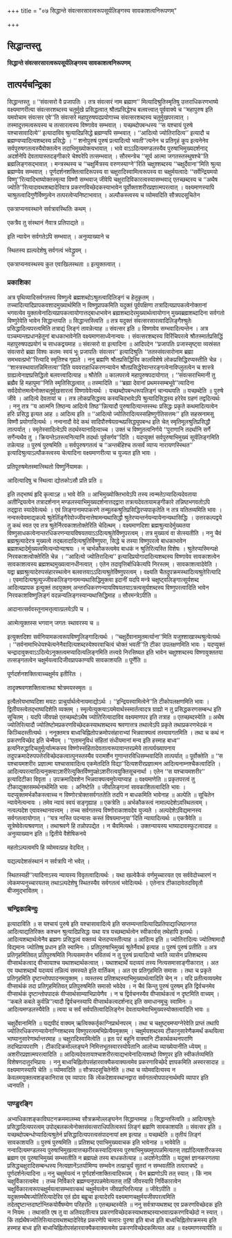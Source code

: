 +++
title = "०७ सिद्धान्ते संवत्सरसारत्वरूपसूर्यलिङ्गस्य सावकाशत्वनिरूपणम्"

+++


## सिद्धान्तस्तु

**सिद्धान्ते संवत्सरसारत्वरूपसूर्यलिङ्गस्य सावकाशत्वनिरूपणम्**

## **तात्पर्यचन्द्रिका**

सिद्धान्तस्तु ॥ ‘‘संवत्सरो वै प्रजापतिः । तत्र संवत्सरं नाम ब्रह्माण’’ मित्यादिश्रुतिस्मृतिषु उत्तराधिकरणभाष्ये वक्ष्यमाणरीत्या संवत्सरशब्दस्य चतुर्मुखे प्रसिद्धत्वात् श्रौतप्रसिद्धेश्च बलवत्त्वात् पूर्ववाक्ये च ‘‘महापुरुष इति यमवोचाम संवत्सर एवे’’ति संवत्सरे महापुरुषपदप्रयोगाच्च संवत्सरशब्दस्य चतुर्मुखपरत्वात् । तस्मादुत्तमत्वरूपस्य च तत्सारत्वस्य विष्णावेव सम्भवात् । यच्छब्दोपबन्धस्य ‘‘स यश्चायं पूरुषे यश्चासावादित्ये’’ इत्यादाविव श्रुत्यादिप्रसिद्धे ब्रह्मण्यपि सम्भवात् । ‘‘आदित्यो ज्योतिरादित्य’’ इत्यादौ च ब्रह्मण्यप्यादित्यशब्दस्य प्रसिद्धेः । ‘‘ शनोपुरुषं पुरुषं प्रत्यादित्यो भवती’’त्यनेन च प्रतिगृहं कूप इत्यनेनेव सर्वपुरुषगतत्वस्यैवोक्तत्वेन तदाभिमुख्योक्त्यभावात् । भावे वाऽऽदित्यमण्डलस्यैव पुरुषाभिमुख्यदर्शनाद् अदर्शनेपि देवतायास्तदङ्गीकारे चेश्वरेपि तत्सम्भवात् । सौरमन्त्रेच ‘‘सूर्य आत्मा जगतस्तस्थुषश्चे’’ति ब्रह्मलिङ्गसद्भावात् । मन्त्रस्थस्य च ‘‘चक्षुर्मित्रस्य वरुणस्याग्ने’’रिति चक्षुश्शब्दस्य ‘‘चक्षुर्देवाना’’मिति श्रुत्या ब्रह्मण्येव सम्भवात् । पूर्णदर्शनशक्तित्वादिरूपस्य वा चक्षुरादिस्वामित्वरूपस्य वा चक्षुर्मयत्वादेः ‘‘सर्वेन्द्रियमयो विष्णु’’रित्यादिभाष्योक्तस्मृत्या विष्णौ सम्भवाज् जीवेपि चक्षुरादिविकारत्वस्यासम्भवाद् एतच्छब्दस्य च ‘‘अथैष ज्योति’’रित्यादावथशब्दादेरिवात्र प्रकरणविच्छेदकस्याभावेन पूर्वोक्ताशरीरप्रज्ञात्मपरत्वात् । वक्ष्यमाणस्यापि चाश्रुतत्वादिगुणैर्विष्णुत्वेन तत्परत्वेप्यनिष्टाभावात् । अल्पौकस्त्वस्य च व्योमवदिति सौत्रपदसूचितेन

एकत्राप्यनवस्थाने सर्वत्रावस्थितिः कथम् ।

एकत्रैव तु संस्थानं नैवात्र प्रतिपाद्यते ॥

इति न्यायेन सर्वगतेऽपि सम्भवात् । अनुव्याख्याने च

स्थितस्य ह्यल्पदेशेषु सर्वगत्वं भवेद्ध्रुवम् ।

एकत्राप्यनवस्थस्य कुत एवाखिलस्थता ॥ इत्युक्तत्वात् ।

### **प्रकाशिका**

अत्र पृथिव्यादिसर्वगतस्य विष्णुत्वे ब्रह्मशब्दोऽश्रुतत्वादिलिङ्गं च हेतूकृतम् । तच्चादित्यादिप्रापकवशादमुख्यार्थमिति न विष्णुप्रापकमिति यदुक्तं पूर्वपक्षिणा तत्रादित्यप्रापकत्वेनोक्तानां भगवत्येव युक्तत्वेनादित्यप्रापकत्वायोगात्तद्बाधाभावेन ब्रह्मशब्दादेरमुख्यार्थत्वायोगान् मुख्यब्रह्मशब्दादिना सर्वगतो विष्णुरेवेति भावेन सिद्धान्तयति ॥ सिद्धान्तस्त्विति ॥ तत्र यदुक्तं संवत्सरसारत्वादिलिङ्गैश्श्रुतेः प्रसिद्धादित्यपरत्वमिति तत्राद्यं लिङ्गं तावन्नेत्याह ॥ संवत्सर इति ॥ विष्णावेव सम्भवादित्यन्तेन । अत्र पञ्चम्यन्तप्रधानहेतूनां बाधकाभावेनेति वक्ष्यमाणसाध्येनान्वयः । संवत्सरशब्दस्य विरिंचिपरत्वे श्रौतस्मार्तप्रसिद्धिं महापुरुषपदप्रयोगं च साधकद्वयमाह ॥ संवत्सरो वा इत्यादिना ॥ आदिपदेन ‘‘प्रजापतिः प्रजास्सृष्ट्वा व्यस्रंसत संवत्सरो ब्रह्मा विश्वः कतमः स्वयं भूः प्रजापतिः संवत्सर’’ इत्यादिश्रुतिः ‘‘ततस्संवत्सरोनाम ब्रह्मा समभवत्प्रभो’’रित्यादि स्मृतिश्च गृह्यते । ननु ब्रह्मणि श्रौतप्रसिद्धिरिव कालविशेषे लोकप्रसिद्धिरप्यस्तीति चेन्न । ‘‘शास्त्रस्थावातन्निमित्तत्वा’’दिति यववराहाधिकरणन्यायेन श्रौतप्रसिद्धेरेवान्तरङ्गत्वेनाविप्लुतत्वेन च शास्त्रे ग्राह्यत्वेनाज्ञप्रसिद्धितो बलवत्त्वादित्याह ॥ श्रौतेति ॥ कालपरत्वे महापुरुषपदायोगात् । ‘‘संवत्सराभिमानी तु ब्रह्मैव हि महापुमा’’निति स्मृतिसिद्धत्वात् ॥ तस्मादिति ॥ ‘‘ब्रह्मा देवानां प्रथमस्सम्बभूवे’’त्यादिना सर्वदेवोत्तमत्वेनोक्तचतुर्मुखसारत्वं विष्णावेवेत्यर्थः । यच्छब्दोपबन्धरूपलिङ्गं चान्यथयति ॥ यच्छब्देति ॥ पुरुषे जीवे । आदित्ये देवतायां च । तत्र लोकप्रसिद्धस्य कस्यचिदभावेऽपि श्रुत्यादिसिद्धस्य हरेरेव ग्रहणं तद्वदित्यर्थः । ननु तत्र ‘‘य आत्मनि तिष्ठन्य आदित्ये तिष्ठ’’न्नित्यादौ पुरुषादित्यान्तस्स्थः प्रसिद्धः प्रकृते कथमादित्यत्वेन हरिः प्रसिद्ध इत्यत आह ॥ आदित्य इति ॥ ‘‘आदित्यो ज्योतिरादित्यस्सहिष्णुर्गतिसत्तमः’’ इति सहस्रनामसु विष्णौ प्रयोगादित्यर्थः । नन्वनादौ वेदे कथं सादिपौरुषेयग्रन्थप्रसिद्ध्युपबन्ध इति चेत् स्मृतिमूलश्रुतिप्रसिद्धौ तात्पर्यात् । स्मृतेस्सादित्वेऽपि तदर्थस्यानादित्वाच्च । उक्तं च विष्णुतत्वनिर्णये ‘‘पुराणानि तदर्थानि सर्गे सर्गेन्यथैव तु । क्रियन्तेऽतस्त्वनित्यानि तदर्थाः पूर्वसर्गव’’दिति । यदप्युक्तं सर्वपुरुषाभिमुख्यं सूर्यलिङ्गमिति तन्नेत्याह ॥ पुरुषं पुरुषमिति ॥ सर्वपुरुषगतत्वं च ‘‘अन्तर्बहिश्च तत्सर्वं व्याप्य नारायणस्स्थित’’ इत्यादिश्रुत्याऽल्पौकस्त्वस्य चेत्यादिना वक्ष्यमाणरीत्या च युज्यत इति भावः ।

प्रतिपूरुषमेतस्मात्स्थितो विष्णुर्नियामकः ।

आदित्यादिषु च स्थित्वा द्योतकोऽसौ प्रति प्रति ॥

इति तद्भाष्यं हृदि कृत्वाऽह ॥ भावे वेति ॥ आभिमुख्योक्तिभावेऽपि तस्य त्वन्मतेऽप्यादित्यदेवताया अतीन्द्रियत्वेन तत्रादर्शनान् मण्डलस्याभिमुख्यदर्शनात्तद्द्वारा तत्रत्यदेवतायामङ्गीकारे तन्निष्ठभगवतोऽपि तद्द्वारा स्यादेवेत्यर्थः । एवं लिङ्गानामपाकरणे तन्मूलकश्रुतिप्रसिद्धिरप्यपाकृतेति न तत्र यतितव्यमिति भावः । नन्वस्त्वेवमाद्यकल्पे श्रुतेर्लिङ्गैरेवोज्जीवनात्तेषामन्यथासिद्धौ श्रुतेरप्यन्तर्नयन्यायेनान्यथासिद्धिः । उत्तरकल्पद्वये तु कथं स्वत एव तत्र श्रुतेर्निरवकाशतोक्तेरिति चेदित्थम् । वक्ष्यमाणदिशा ब्रह्मश्रुत्यादेर्मुख्यतया विष्णुसाधकत्वेनान्तरधिकरणन्यायविषयतयाऽऽदित्यश्रुतेर्विष्णुपरत्वम् । तत्र मुख्यत्वं वा सेत्स्यतीति । ननु चैवं ब्रह्मश्रुत्यादेरत्र मुख्यत्वे तद्बलादादित्यश्रुतिर्विष्णुपरा, सिद्धे च तस्या विष्णुपरत्वे बाधकाभावेन ब्रह्मशब्दादेर्मुख्यत्वमित्यन्योन्याश्रयः । न चार्भकौकस्त्वमेव बाधकं न श्रुतिरित्यस्ति विशेषः । श्रुतेरप्यस्मिन्पक्षे निरवकाशत्वोक्तेरिति चेन्न । ‘‘आदित्यो ज्योतिरादित्य’’ इत्यादिप्रयोगादादित्यशब्दस्य विष्णावेव सावकाशत्वेन सावकाशत्वस्य ब्रह्मशब्दमुख्यत्वानधीनत्वात् । एतेन तदावृत्तिर्बाधिकेत्यपि निरस्तम् । सावकाशत्वादेवेति । यद्वा ब्रह्मश्रुत्यादेरुपसंहारस्थत्वेन बलवत्तयाऽऽदित्यश्रुतेर्विष्णुपरत्वम् । वक्ष्यति चैतदुपक्रमस्थादित्यश्रुतेरित्यादि । एवमादित्यश्रुत्युज्जीवकलिङ्गानामन्यथासिद्धिमुक्त्वा इदानीं यदपि मन्त्रे चक्षुष्ट्वलिङ्गात्सूर्यशब्द आदित्यप्रापक इत्युक्तं तदयुक्तम् अन्तरधिकरणन्यायविषयतयाऽत्रत्यसूर्यशब्दस्य विष्णुपरत्वादिति भावेन निरवकाशविष्णुलिङ्गं वदन्नन्यलिङ्गस्यान्यथासिद्धिमाह ॥ सौरमन्त्रेऽपीति ॥

आदानात्सर्ववस्तूनामत्तृत्वात्प्रलयेऽपि च ।

आत्मेत्युक्तस्स भगवान् जगतः स्थावरस्य च ॥

इत्युक्तदिशा सर्वनियामकत्वरूपविष्णुलिङ्गादित्यर्थः । ‘‘चक्षुर्देवानामुतमर्त्याना’’मिति यजुश्शाखास्थश्रुत्येत्यर्थः । ‘‘सर्वनामाभिधेयश्चेत्यनेनैवादित्यशब्दस्येश्वरवाचित्वं चोक्तं भवती’’ति टीका उपलक्षणमिति भावः । यदप्युक्तं चन्द्रादावुक्त्वाऽऽदित्येऽनुक्तत्वमप्यादित्यलिङ्गमिति तत्त्वग्रे निरसिष्यत इति भावेन चक्षुश्शब्दस्य विष्णावुक्ततया तत्सङ्गतत्वेन चक्षुर्मयत्वादिजीवप्रापकाण्यपि सावकाशयति ॥ पूर्णेति ॥

पूर्णदर्शनशक्तित्वाच्चक्षुर्मय इतीरितः ।

तादृक्श्रवणशक्तित्वात्तथा श्रोत्रमयस्स्मृतः ॥

इत्यैतरेयभाष्यदिशा मयटः प्राचुर्यार्थत्वेनायमाद्योऽर्थः । ‘‘इन्द्रियस्वामित्वेने’’ति टीकोपलक्षणमिति भावः । द्वितीयस्त्वेतद्भाष्यदिशेति व्यक्तम् । स्मृत्येत्युक्त्याऽयमेवार्थस्स्मार्तत्वादत्र ग्राह्यो न तु प्रसिद्धकरणसम्बन्ध इति सूचितम् । यदपि जीवपक्षे एतच्छब्दोऽथैष ज्योतिरित्यादाविव वक्ष्यमाणपर इति तत्राह ॥ एतच्छब्दस्येति ॥ अथैष ज्योतिरित्यादौ ज्योतिष्टोमप्रकरणविच्छेदकस्याथशब्दस्य श्रवणात्तत्र तथात्वेऽपि प्रकृते तथाप्रकरणभेदकं न किञ्चिदस्तीत्यर्थः । ननूक्तमत्र बाध्वचिह्नितोपक्रमोपसंहाराभ्यां भिन्नवाक्यत्वं तस्यावगतमिति । तथा च कथं न प्रकरणविच्छेद इति चेन्मैवम् । ‘‘एतामनुविधं संहितां संधीयमानां मन्य इति हस्माह बाध्व’’ इत्यनिरुद्धादिचतुर्मूर्त्यात्मकस्य विष्णोस्संहितादेवतात्वरूपावान्तरप्रमेये तात्पर्यख्यापनाय तदुपक्रमादेरुपपत्तेरविच्छेदकत्वात्पुनस्तस्यैव परामर्शेन गुणान्तरविधिसम्भवादिति तात्पर्यात् ॥ पूर्वोक्तेति ॥ ‘‘स यश्चायमशरीरः प्रज्ञात्मा यश्चासावादित्य एकमेतदिति विद्या’’दित्यशरीरप्रज्ञात्मन आदित्यनाम्नश्चैकत्वादिति । आदित्यपरत्वादित्यनुक्त्वाऽशरीरेत्युक्तिर्विष्णुपक्षेऽशरीरत्वयुक्तिसूचनार्था । एतेन ‘‘स यश्चायमशरीर’’ इत्यादिटीका विवृता । उपक्रमादिवशेन भिन्नवाक्यत्वमुपेत्याप्याह ॥ वक्ष्यमाणेति ॥ प्रकृतपरत्वं तु टीकाद्युक्तसमर्थनार्थमिति भावः । अनिष्टेति ॥ जीवलिङ्गानां सावकाशितत्वादिति भावः । यदप्युक्तमर्भकौकस्त्वाच्च न विष्णोरत्रोक्तसर्वगततेति तदपि न बाधकमिति भावेनाह ॥ अल्पेति ॥ सूचितेन न्यायेनेत्यन्वयः । तमेव न्यायं स्वयं सङ्गृह्याह ॥ एकत्रेति ॥ अर्भकौकस्त्वं नामाल्पदेशेऽवस्थितत्वम् । नत्वल्पदेश एवावस्थानवत्त्वम् । तच्च सर्वगतस्य विष्णोराकाशवदेव युज्यते । अल्पदेशेऽविद्यमानस्य सर्वगतत्वायोगात् । ‘‘यत्र नास्ति पदन्यासः कस्तं विषयमाप्नुया’’दिति न्यायादित्यर्थः ॥ एकत्रैवेति ॥ सूत्रेष्वेवेत्यश्रवणात् । तथाश्रवणे हि तन्नोपपद्येत । न चैवमित्यर्थः । उक्तन्यायस्य भाष्यादावस्फुटत्वादाह ॥ अनुव्याख्यान इति ॥ द्वितीये वैशेषिकनये

महतोऽल्पत्वमपि हि व्योमवत्प्राह वेदवित् ।

यद्यल्पदेशसंस्थानं न सर्वत्रापि नो भवेत् ।

स्थितस्यही’’त्यादिनाऽस्य न्यायस्य विवृतत्वादित्यर्थः । यथा खल्वेकैकं वर्णमुच्चारयत एव सर्ववेदोच्चारणं न त्वेकमप्यनुच्चारयतस् तथाऽल्पदेशेषु स्थितस्यैव सर्वगतत्वं भवेदित्यर्थः । एतेनात्र टीकादावेतदविवृतौ बीजमुद्भावितम् ।

### **चन्द्रिकाबिन्दुः**

इत्यादाविति ॥ स यश्चायं पुरुषे इति यश्चासावादित्ये इति सप्तम्यन्तादित्यादिप्रतिपाद्याधिष्ठानगत आदित्याद्यतिरिक्तः कश्चन श्रुत्यादिप्रसिद्धः यथा यत्र यच्छब्दार्थत्वेन स्वीकार्यस् तथेहापि इत्यर्थः । आदित्यशब्दार्थत्वेनैव ब्रह्मणः प्रसिद्धत्वं वक्तव्यं चेत्तदप्यस्तीत्याह ॥ आदित्य इति ॥ ज्योतिरादित्यः ज्योतिषामादौ विद्यमानः ज्योतिष्षु प्रधान इति स्वामिनः । प्रतिपुरुषाभिमुख्यं श्रुतेर्नैवार्थ इत्याह ॥ पुरुषं पुरुषं प्रतीति ॥ अत्र प्रतिगृहमितिवत् प्रतिपुरुषमिति नित्यसमासेन भवितव्यं न तु पुरुषं प्रत्यादित्यो भवति व्यासेन प्रतिशब्दस्य वीप्सार्थकत्वाद् वीप्सायाश्च यथाशब्दार्थकत्वात् । यथाशब्दार्थे यदव्ययं तस्य नित्यसमासाङ्गीकारात् । अत एव यथाशब्दार्थे यदव्ययं तन्नित्यं समस्यते इति वार्तिकम् । अत एव प्रतिगृहमिति समासः । तथा च प्रकृते प्रतिगृहमिति दृष्टान्तोपपादनमयुक्तम् । व्यस्तस्य प्रतिशब्दस्याभिमुख्यार्थत्वादिति चेन् न । यदि प्रतीत्यव्ययमेव वीप्सार्थकं तदा प्रतिगृहमितिवत् प्रतिपुरुषमिति समासो भवेदेव । न चैवं किन्तु पुरुषं पुरुषम् इति द्विर्वचनमेव वीप्सार्थकं दृष्टान्तोपपादकं वीप्सार्थसाम्याभिप्रायेणैव । न च द्विर्वचनस्यैव वीप्सार्थकत्वं न दृष्टमिति वाच्यम् । ‘‘कबले कबले कुर्वन्नि’’त्यादौ द्विर्वचनस्यापि वीप्सार्थकत्वदर्शनाद् इति समाधानमूचुः स्वामिनः ॥ आदित्यमण्डलस्यैवेति ॥ त्वया च सर्वं सर्वपतित्वादिलिङ्गेन देवतायामेवाभिमुख्यस्योक्तत्वादिति भावः ॥

चक्षुर्देवानामिति ॥ यद्यपीदं वाक्यम् ऋत्विक्कर्तृकाग्निप्रार्थनपरम् । तथा च चक्षुष्ट्वमप्यग्नेरेवेति प्राप्तं तथापि ज्योतिरधिकरणन्यायेनाग्निशब्दस्य विष्णुपरत्वमभिप्रेत्यैवमुक्तम् । चक्षुर्मयशब्दस्य टीकानुसारेणैकमर्थं कथयित्वा भाष्यानुसारेणार्थान्तरमाह ॥ चक्षुरादिस्वामित्वेति ॥ इतः परं बहूनि वाक्यानि टीकार्थकथनपराणि तदभिप्रायपराणि । टीकादिक्रमोल्लङ्घने निमित्तभूतस्वारस्योपेतानि आलोच्य व्याख्येयानीति ध्येयम् ॥ अशरीरप्रज्ञात्मपरत्वादिति ॥ आदित्यदेवतायाश्चाशरीरत्वाद्यभावेनादित्यशब्दो विष्णुपर इति स्वीकर्तव्यमिति विशेषणदातुरभिप्रायः । ननु बाध्वचिह्नितोपसंहारवाक्यैकवाक्यत्वमेव प्रकरणाविच्छेदे ज्ञापकमिति अस्वरसादाह ॥ वक्ष्यमाणस्यापि चेति ॥ व्योमवदिति ॥ सौत्रपदसूचितेनेति ॥ तथा च व्योमवदित्यस्य न केवलमयुक्तत्वशङ्कानिरास एव व्यापारः किं त्वेकदेशावस्थानद्वारा सर्वगतत्वोपपादनार्थमपि व्यापार इति ध्वनयति ।

### **पाण्डुरङ्गि**

अभ्यधिकाशङ्काविघटनक्रममालम्ब्य सौत्रक्रमोल्लङ्घनेन सिद्धान्तमाह ॥ सिद्धान्तस्त्विति ॥ आदित्यश्रुतेः प्रसिद्धादित्यपरत्वम् उपोद्बलकत्वेनोक्तसंवत्सराधिपतित्वरूपं लिङ्गं ब्रह्मणि सावकाशयति ॥ संवत्सर इति ॥ यच्छब्दोपबन्धोप्यादित्यश्रुतेर्न प्रसिद्धादित्यपरत्वसंपादनायां क्षम इत्याह ॥ यच्छब्देति ॥ तृतीयं लिङ्गं सावकाशयति ॥ पुरुषं पुरुषमिति ॥ प्रतिशब्द एवाभिमुख्यवाचक इति भावेनाह ॥ भावेवेति ॥ नन्वादित्यमण्डलस्य पुरुषाभिमुखत्वात्तच्छरीरकस्यादित्यस्य पुरुषाभिमुख्यमुपपन्नमित्यतस् तर्ह्यादित्यशरीरकस्य ब्रह्मण एव पुरुषाभिमुख्यं सम्भवतीति न ब्रह्मपक्षे तस्य बाधकतेत्याह ॥ अदर्शनेऽपीति ॥ यदुक्तं ज्ञानकरणतया प्रसिद्धचक्षुरादिसम्बन्धस्य नित्यज्ञानेंऽतर्यामिण्य सम्भवेन तत्प्राचुर्यं सुतरां न सम्भवतीति तत्पराचष्टे ॥ पूर्णदर्शनेत्यादिना ॥ ननु चक्षुर्मयत्वं न पूर्णदर्शनशक्तित्वादिरूपम् । येन ब्रह्मणोऽपि तत् स्यात् । किं नाम चक्षुर्विकारत्वमेव । तच्च निर्विकारे ब्रह्मण्यनुपपन्नमेवेत्यतस् तर्हि जीवस्यापि निर्विकारत्वेन चक्षुर्विकारत्वरूपचक्षुर्मयत्वासम्भवात्कथं चक्षुर्मयत्वेन जीवप्राप्तिरित्याह ॥ जीवेऽपीति ॥ यदुक्तमथैषज्योतिरित्यादेरिव एतं ह्येव बह्वृचा इत्यादेरपि वक्ष्यमाणचक्षुर्मयजीवपरत्वमिति तदेतद्दृष्टान्तदार्ष्टान्तिकयोर्वैषम्येण परिहरति ॥ एतच्छब्दस्येति ॥ ननु सर्वत्राप्यथशब्द एव प्रकरणविच्छेदक इति न नियमः । तथासति एष तु वा अतिवदतीत्यत्र प्रकरणविच्छेदकस्याथशब्दस्याभावात्प्रकरणविच्छेदो न स्यात् । किं तर्ह्यथैषज्योतिरित्यादावथशब्दादेरिवेह प्रकरणेपि चत्वारः पुरुषा इति बाध्व इति बाध्वचिह्नितोपक्रमस्य इति हस्माह बाध्व इति बाध्वचिह्नितोपसंहारवाक्यैकवाक्यत्वमेव प्रकरणविच्छेदकमित्यत आह ॥ वक्ष्यमाणस्यापीति ॥

